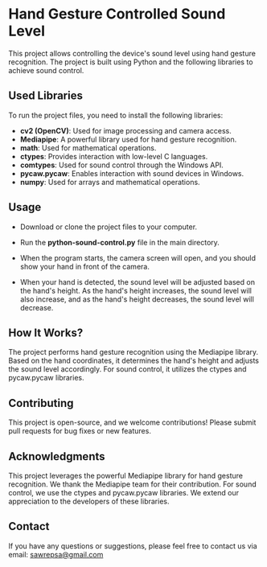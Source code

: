 # Hand Gesture Controlled Sound Level

This project allows controlling the device's sound level using hand gesture recognition. The project is built using Python and the following libraries to achieve sound control.

## Used Libraries
To run the project files, you need to install the following libraries:

- **cv2 (OpenCV)**: Used for image processing and camera access.
- **Mediapipe**: A powerful library used for hand gesture recognition.
- **math**: Used for mathematical operations.
- **ctypes**: Provides interaction with low-level C languages.
- **comtypes**: Used for sound control through the Windows API.
- **pycaw.pycaw**: Enables interaction with sound devices in Windows.
- **numpy**: Used for arrays and mathematical operations.

## Usage
- Download or clone the project files to your computer.

- Run the **python-sound-control.py** file in the main directory.

- When the program starts, the camera screen will open, and you should show your hand in front of the camera.

- When your hand is detected, the sound level will be adjusted based on the hand's height. As the hand's height increases, the sound level will also increase, and as the hand's height decreases, the sound level will decrease.

## How It Works?
The project performs hand gesture recognition using the Mediapipe library.
Based on the hand coordinates, it determines the hand's height and adjusts the sound level accordingly.
For sound control, it utilizes the ctypes and pycaw.pycaw libraries.

## Contributing
This project is open-source, and we welcome contributions! Please submit pull requests for bug fixes or new features.

## Acknowledgments
This project leverages the powerful Mediapipe library for hand gesture recognition. We thank the Mediapipe team for their contribution.
For sound control, we use the ctypes and pycaw.pycaw libraries. We extend our appreciation to the developers of these libraries.

## Contact
If you have any questions or suggestions, please feel free to contact us via email: sawrepsa@gmail.com

